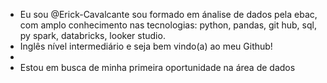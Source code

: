 - Eu sou @Erick-Cavalcante sou formado em ánalise de dados pela ebac, com amplo conhecimento nas tecnologias: python, pandas, git hub, sql, py spark, databricks, looker studio. 
- Inglês nível intermediário e seja bem vindo(a) ao meu Github!
-  
- Estou em busca de minha primeira oportunidade na área de dados 
